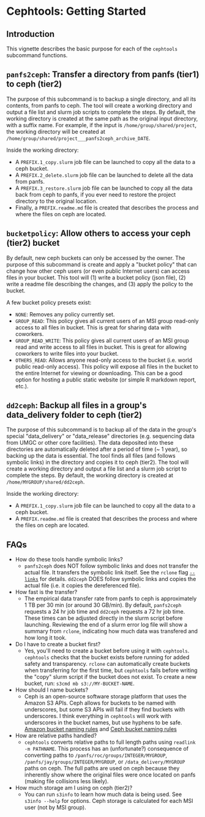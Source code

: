 # Cephtools: Getting Started

## Introduction

This vignette describes the basic purpose for each of the `cephtools` subcommand functions. 



## `panfs2ceph`: Transfer a directory from panfs (tier1) to ceph (tier2)


The purpose of this subcommand is to backup a single directory, and all its contents, from panfs to ceph. The tool will create a working directory and output a file list and slurm job scripts to complete the steps. By default, the working directory is created at the same path as the original input directory, with a suffix name. For example, if the input is `/home/group/shared/project`, the working directory will be created at `/home/group/shared/project___panfs2ceph_archive_DATE`. 

Inside the working directory:

* A `PREFIX.1_copy.slurm` job file can be launched to copy all the data to a ceph bucket. 
* A `PREFIX.2_delete.slurm` job file can be launched to delete all the data from panfs. 
* A `PREFIX.3_restore.slurm` job file can be launched to copy all the data back from ceph to panfs, if you ever need to restore the project directory to the original location.
* Finally, a `PREFIX.readme.md` file is created that describes the process and where the files on ceph are located.








## `bucketpolicy`: Allow others to access your ceph (tier2) bucket

By default, new ceph buckets can only be accessed by the owner. The purpose of this subcommand is create and apply a "bucket policy" that can change how other ceph users (or even public Internet users) can access files in your bucket. This tool will (1) write a bucket policy (json file), (2) write a readme file describing the changes, and (3) apply the policy to the bucket.  

A few bucket policy presets exist:

* `NONE`: Removes any policy currently set.
* `GROUP_READ`: This policy gives all current users of an MSI group read-only access to all files in bucket. This is great for sharing data with coworkers. 
* `GROUP_READ_WRITE`: This policy gives all current users of an MSI group read and write access to all files in bucket. This is great for allowing coworkers to write files into your bucket.
* `OTHERS_READ`: Allows anyone read-only access to the bucket (i.e. world public read-only access). This policy will expose all files in the bucket to the entire Internet for viewing or downloading. This can be a good option for hosting a public static website (or simple R markdown report, etc.). 









## `dd2ceph`: Backup all files in a group's data_delivery folder to ceph (tier2)

The purpose of this subcommand is to backup all of the data in the group's special "data_delivery" or "data_release" directories (e.g. sequencing data from UMGC or other core facilities). The data deposited into these directories are automatically deleted after a period of time (~ 1 year), so backing up the data is essential. The tool finds all files (and follows symbolic links) in the directory and copies it to ceph (tier2). The tool will create a working directory and output a file list and a slurm job script to complete the steps. By default, the working directory is created at `/home/MYGROUP/shared/dd2ceph`. 

Inside the working directory:

* A `PREFIX.1_copy.slurm` job file can be launched to copy all the data to a ceph bucket. 
* A `PREFIX.readme.md` file is created that describes the process and where the files on ceph are located.



## FAQs

* How do these tools handle symbolic links?
    * `panfs2ceph` does NOT follow symbolic links and does not transfer the actual file. It transfers the symbolic link itself. See the `rclone` flag [`--links`](https://rclone.org/local/#links-l) for details. `dd2ceph` DOES follow symbolic links and copies the actual file (i.e. it copies the dereferenced file).
* How fast is the transfer?
    * The empirical data transfer rate from panfs to ceph is approximately 1 TB per 30 min (or around 30 GB/min). By default, `panfs2ceph` requests a 24 hr job time and `dd2ceph` requests a 72 hr job time. These times can be adjusted directly in the slurm script before launching. Reviewing the end of a slurm error log file will show a summary from `rclone`, indicating how much data was transfered and how long it took.
* Do I have to create a bucket first?
    * Yes, you'll need to create a bucket before using it with `cephtools`. `cephtools` checks that the bucket exists before running for added safety and transparency. `rclone` can automatically create buckets when transferring for the first time, but `cephtools` fails before writing the "copy" slurm script if the bucket does not exist. To create a new bucket, run: `s3cmd mb s3://MY-BUCKET-NAME`.
* How should I name buckets?
    * Ceph is an open-source software storage platform that uses the Amazon S3 APIs. Ceph allows for buckets to be named with underscores, but some S3 APIs will fail if they find buckets with underscores. I think everything in `cephtools` will work with underscores in the bucket names, but use hyphens to be safe. [Amazon bucket naming rules](https://docs.aws.amazon.com/AmazonS3/latest/userguide/bucketnamingrules.html) and [Ceph bucket naming rules](https://docs.ceph.com/en/latest/radosgw/s3/bucketops/)
* How are relative paths handled?
    * `cephtools` converts relative paths to full length paths using `readlink -m PATHNAME`. This process has an (unfortunate?) consequence of converting paths to `/panfs/roc/groups/INTEGER/MYGROUP`, `/panfs/jay/groups/INTEGER/MYGROUP`, or `/data_delivery/MYGROUP` paths on ceph. The full paths are used on ceph because they inherently show where the original files were once located on panfs (making file collisions less likely).
* How much storage am I using on ceph (tier2)?
    * You can run `s3info` to learn how much data is being used. See `s3info --help` for options. Ceph storage is calculated for each MSI user (not by MSI group). 













